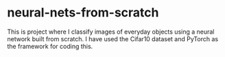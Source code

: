 # neural-nets-from-scratch
This is project where I classify images of everyday objects using a neural network built from scratch. I have used the Cifar10 dataset and PyTorch as the framework for coding this. 
